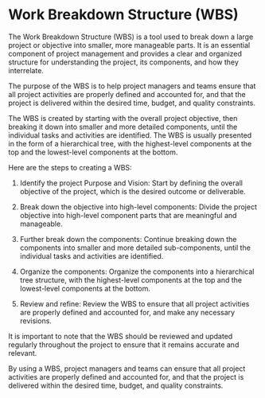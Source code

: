 # Work Breakdown Structure (WBS)

The Work Breakdown Structure (WBS) is a tool used to break down a large project or objective into smaller, more manageable parts. It is an essential component of project management and provides a clear and organized structure for understanding the project, its components, and how they interrelate.

The purpose of the WBS is to help project managers and teams ensure that all project activities are properly defined and accounted for, and that the project is delivered within the desired time, budget, and quality constraints.

The WBS is created by starting with the overall project objective, then breaking it down into smaller and more detailed components, until the individual tasks and activities are identified. The WBS is usually presented in the form of a hierarchical tree, with the highest-level components at the top and the lowest-level components at the bottom.

Here are the steps to creating a WBS:

1.  Identify the project Purpose and Vision: Start by defining the overall objective of the project, which is the desired outcome or deliverable.
    
2.  Break down the objective into high-level components: Divide the project objective into high-level component parts that are meaningful and manageable.
    
3.  Further break down the components: Continue breaking down the components into smaller and more detailed sub-components, until the individual tasks and activities are identified.
    
4.  Organize the components: Organize the components into a hierarchical tree structure, with the highest-level components at the top and the lowest-level components at the bottom.
    
5.  Review and refine: Review the WBS to ensure that all project activities are properly defined and accounted for, and make any necessary revisions.
    

It is important to note that the WBS should be reviewed and updated regularly throughout the project to ensure that it remains accurate and relevant.

By using a WBS, project managers and teams can ensure that all project activities are properly defined and accounted for, and that the project is delivered within the desired time, budget, and quality constraints.